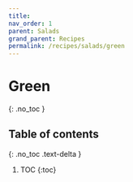 ```yaml
---
title: 
nav_order: 1
parent: Salads
grand_parent: Recipes
permalink: /recipes/salads/green
---
```


# Green
{: .no_toc }

## Table of contents
{: .no_toc .text-delta }

1. TOC
{:toc}
